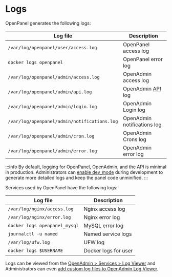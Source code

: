 # Logs

OpenPanel generates the following logs:

| Log file | Description |
|----------|-------------|
|`/var/log/openpanel/user/access.log`|OpenPanel access log|
|`docker logs openpanel`|OpenPanel error log|
|`/var/log/openpanel/admin/access.log`|OpenAdmin access log|
|`/var/log/openpanel/admin/api.log`|OpenAdmin [API](/api/) log|
|`/var/log/openpanel/admin/login.log`|OpenAdmin Login log|
|`/var/log/openpanel/admin/notifications.log`|OpenAdmin notifications log|
|`/var/log/openpanel/admin/cron.log`|OpenAdmin Crons log|
|`/var/log/openpanel/admin/error.log`|OpenAdmin error log|


:::info
By default, logging for OpenPanel, OpenAdmin, and the API is minimal in production. Administrators can [enable dev_mode](/cli/config.html#dev-mode) during development to generate more detailed logs and keep the panel code unminified.
:::


Services used by OpenPanel have the following logs:

| Log file | Description |
|----------|-------------|
|`/var/log/nginx/access.log`|Nginx access log|
|`/var/log/nginx/error.log`|Nginx error log|
|`docker logs openpanel_mysql`|MySQL error log|
|`journalctl -u named`|Named service logs|
|`/var/log/ufw.log`|UFW log|
|`docker logs $USERNAME`|Docker logs for user|


Logs can be viewed from the [OpenAdmin > Services > Log Viewer](https://openpanel.com/docs/admin/services/log_viewer/) and Administrators can even [add custom log files to OpenAdmin Log Viewer](https://openpanel.com/docs/admin/services/log_viewer/#how-to-add-more-files-to-openadmin-log-viewer).

